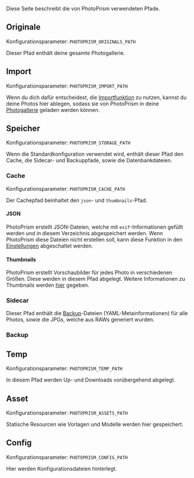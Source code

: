 Diese Seite beschreibt die von PhotoPrism verwendeten Pfade.

## Originale

Konfigurationsparameter: `PHOTOPRISM_ORIGINALS_PATH`

Dieser Pfad enthält deine gesamte Photogallerie.

## Import

Konfigurationsparameter: `PHOTOPRISM_IMPORT_PATH`

Wenn du dich dafür entscheidest, die [Importfunktion](../library/import-vs-index.md) zu nutzen, kannst du deine Photos hier ablegen, sodass sie von PhotoPrism in deine [Photogallerie](#originale) geladen werden können.

## Speicher

Konfigurationsparameter: `PHOTOPRISM_STORAGE_PATH`

Wenn die Standardkonfiguration verwendet wird, enthält dieser Pfad den Cache, die Sidecar- und Backuppfade, sowie die Datenbankdateien.

### Cache

Konfigurationsparameter: `PHOTOPRISM_CACHE_PATH`

Der Cachepfad beinhaltet den `json`- und `thumbnails`-Pfad.

#### JSON

PhotoPrism erstellt JSON-Dateien, welche mit `exif`-Informationen gefüllt werden und in diesem Verzeichnis abgespeichert werden.
Wenn PhotoPrism diese Dateien nicht erstellen soll, kann diese Funktion in den [Einstellungen](../settings/advanced.md) abgeschaltet werden.

#### Thumbnails

PhotoPrism erstellt Vorschaubilder für jedes Photo in verschiedenen Größen. Diese werden in diesem Pfad abgelegt.
Weitere Informationen zu Thumbnails werden [hier](../settings/advanced.md#images) gegeben.

### Sidecar

Dieser Pfad enthält die [Backup](./backup.md)-Dateien (YAML-Metainformationen) für alle Photos, sowie die JPGs, welche aus RAWs generiert wurden.

### Backup

## Temp

Konfigurationsparameter: `PHOTOPRISM_TEMP_PATH`

In diesem Pfad werden Up- und Downloads vorübergehend abgelegt.

## Asset

Konfigurationsparameter: `PHOTOPRISM_ASSETS_PATH`

Statische Resourcen wie Vorlagen und Modelle werden hier gespeichert.

## Config

Konfigurationsparameter: `PHOTOPRISM_CONFIG_PATH`

Hier werden Konfigurationsdateien hinterlegt.
